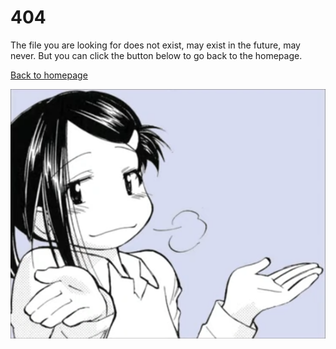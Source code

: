 # 404

The file you are looking for does not exist, may exist in the future, may never. But you can click the button below to go back to the homepage.

[Back to homepage](/)

![404](/media/smugxsis.png)
